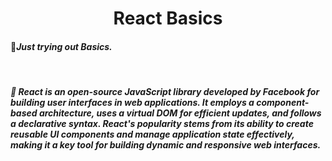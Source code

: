 <h1 align="center">React Basics</h1>
<h4>🤍<i>Just trying out Basics.</i></h4><br>
<h4><i>🤍
React is an open-source JavaScript library developed by Facebook for building user interfaces in web applications. It employs a component-based architecture, uses a virtual DOM for efficient updates, and follows a declarative syntax. React's popularity stems from its ability to create reusable UI components and manage application state effectively, making it a key tool for building dynamic and responsive web interfaces.</i></h4><br>
